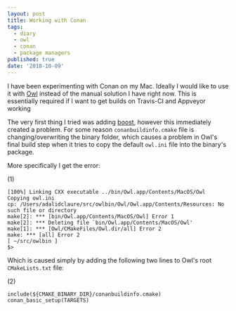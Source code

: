```yaml
---
layout: post
title: Working with Conan
tags:
  - diary
  - owl
  - conan
  - package managers
published: true
date: '2018-10-09'
---
```


I have been experimenting with Conan on my Mac. Ideally I would like to use it with [Owl][1] instead of the manual solution I have right now. This is essentially required if I want to get builds on Travis-CI and Appveyor working

The very first thing I tried was adding [boost][2], however this immediately created a problem. For some reason `conanbuildinfo.cmake` file is changing/overwriting the binary folder, which causes a problem in Owl's final build step when it tries to copy the default `owl.ini` file into the binary's package.

More specifically I get the error:

(1)
```
[100%] Linking CXX executable ../bin/Owl.app/Contents/MacOS/Owl
Copying owl.ini
cp: /Users/adalidclaure/src/owlbin/Owl/Owl.app/Contents/Resources: No such file or directory
make[2]: *** [bin/Owl.app/Contents/MacOS/Owl] Error 1
make[2]: *** Deleting file `bin/Owl.app/Contents/MacOS/Owl'
make[1]: *** [Owl/CMakeFiles/Owl.dir/all] Error 2
make: *** [all] Error 2
[ ~/src/owlbin ]  
$> 
```

Which is caused simply by adding the following two lines to Owl's root `CMakeLists.txt` file:

(2)
```
include(${CMAKE_BINARY_DIR}/conanbuildinfo.cmake)
conan_basic_setup(TARGETS)
``` 

[1]: https://github.com/zethon/Owl
[2]: https://www.boost.org
